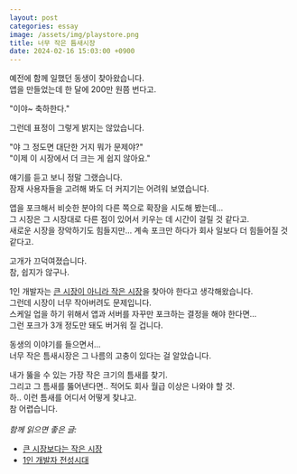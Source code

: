 ```yaml
---
layout: post
categories: essay
image: /assets/img/playstore.png
title: 너무 작은 틈새시장
date: 2024-02-16 15:03:00 +0900
---
```


예전에 함께 일했던 동생이 찾아왔습니다.  
앱을 만들었는데 한 달에 200만 원쯤 번다고.

"이야~ 축하한다."

그런데 표정이 그렇게 밝지는 않았습니다.

"야 그 정도면 대단한 거지 뭐가 문제야?"  
"이제 이 시장에서 더 크는 게 쉽지 않아요."

얘기를 듣고 보니 정말 그랬습니다.  
잠재 사용자들을 고려해 봐도 더 커지기는 어려워 보였습니다.  

앱을 포크해서 비슷한 분야의 다른 쪽으로 확장을 시도해 봤는데...  
그 시장은 그 시장대로 다른 점이 있어서 키우는 데 시간이 걸릴 것 같다고.  
새로운 시장을 장악하기도 힘들지만... 계속 포크만 하다가 회사 일보다 더 힘들어질 것 같다고.

고개가 끄덕여졌습니다.  
참, 쉽지가 않구나.

1인 개발자는 [큰 시장이 아니라 작은 시장](https://jeho.page/essay/2022/11/22/small-market.html)을 찾아야 한다고 생각해왔습니다.  
그런데 시장이 너무 작아버려도 문제입니다.  
스케일 업을 하기 위해서 앱과 서버를 자꾸만 포크하는 결정을 해야 한다면...  
그런 포크가 3개 정도만 돼도 버거워 질 겁니다.

동생의 이야기를 들으면서...  
너무 작은 틈새시장은 그 나름의 고충이 있다는 걸 알았습니다.

내가 뚫을 수 있는 가장 작은 크기의 틈새를 찾기.  
그리고 그 틈새를 뚫어낸다면.. 적어도 회사 월급 이상은 나와야 할 것.  
하.. 이런 틈새를 어디서 어떻게 찾냐고.  
참 어렵습니다.
<br>
<br>
*함께 읽으면 좋은 글:*
* [큰 시장보다는 작은 시장](https://jeho.page/essay/2022/11/22/small-market.html)
* [1인 개발자 전성시대](https://jeho.page/essay/2022/09/14/successful-developer.html)